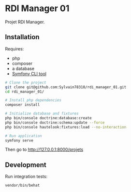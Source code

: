 # RDI Manager 01

Projet RDI Manager.

## Installation

Requires:

- php
- composer
- a database
- [Symfony CLI tool](https://symfony.com/doc/current/cloud/getting-started)

``` bash
# Clone the project
git clone git@github.com:Sylvain78310/rdi_manager_01.git
cd rdi_manager_01/

# Install php dependencies
composer install

# Initialize database and fixtures
php bin/console doctrine:database:create
php bin/console doctrine:schema:update --force
php bin/console hautelook:fixtures:load --no-interaction

# Run application
symfony serve
```

Then go to <http://127.0.0.1:8000/projets>

## Development

Run integration tests:

``` bash
vendor/bin/behat
```
